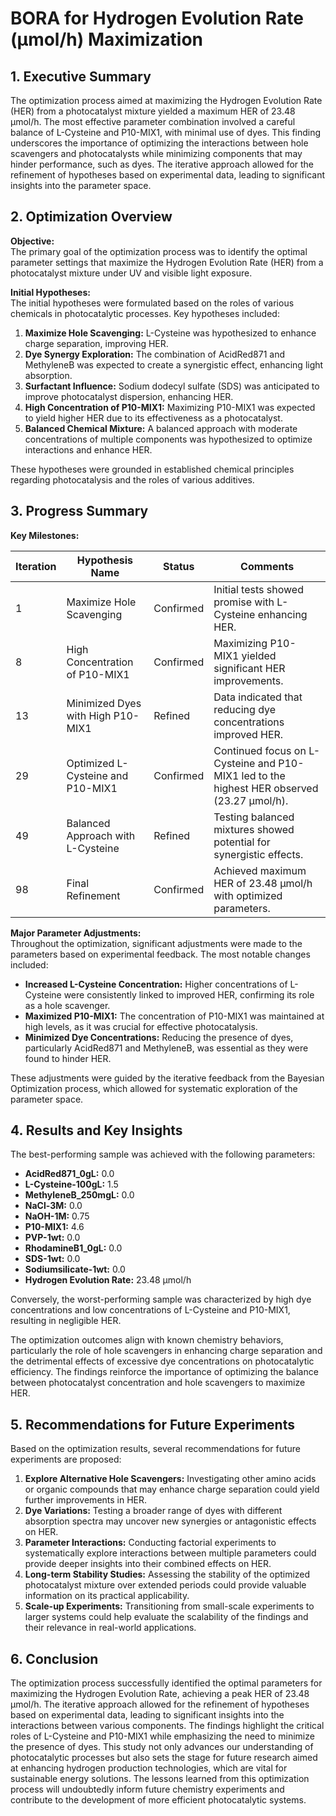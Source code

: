 # BORA for Hydrogen Evolution Rate (µmol/h) Maximization 

## 1. Executive Summary

The optimization process aimed at maximizing the Hydrogen Evolution Rate (HER) from a photocatalyst mixture yielded a maximum HER of 23.48 µmol/h. The most effective parameter combination involved a careful balance of L-Cysteine and P10-MIX1, with minimal use of dyes. This finding underscores the importance of optimizing the interactions between hole scavengers and photocatalysts while minimizing components that may hinder performance, such as dyes. The iterative approach allowed for the refinement of hypotheses based on experimental data, leading to significant insights into the parameter space.

## 2. Optimization Overview

**Objective:**  
The primary goal of the optimization process was to identify the optimal parameter settings that maximize the Hydrogen Evolution Rate (HER) from a photocatalyst mixture under UV and visible light exposure.

**Initial Hypotheses:**  
The initial hypotheses were formulated based on the roles of various chemicals in photocatalytic processes. Key hypotheses included:

1. **Maximize Hole Scavenging:** L-Cysteine was hypothesized to enhance charge separation, improving HER.
2. **Dye Synergy Exploration:** The combination of AcidRed871 and MethyleneB was expected to create a synergistic effect, enhancing light absorption.
3. **Surfactant Influence:** Sodium dodecyl sulfate (SDS) was anticipated to improve photocatalyst dispersion, enhancing HER.
4. **High Concentration of P10-MIX1:** Maximizing P10-MIX1 was expected to yield higher HER due to its effectiveness as a photocatalyst.
5. **Balanced Chemical Mixture:** A balanced approach with moderate concentrations of multiple components was hypothesized to optimize interactions and enhance HER.

These hypotheses were grounded in established chemical principles regarding photocatalysis and the roles of various additives.

## 3. Progress Summary

**Key Milestones:**

| Iteration | Hypothesis Name                       | Status         | Comments                                                                                     |
|-----------|---------------------------------------|----------------|----------------------------------------------------------------------------------------------|
| 1         | Maximize Hole Scavenging              | Confirmed      | Initial tests showed promise with L-Cysteine enhancing HER.                                 |
| 8         | High Concentration of P10-MIX1       | Confirmed      | Maximizing P10-MIX1 yielded significant HER improvements.                                    |
| 13        | Minimized Dyes with High P10-MIX1    | Refined        | Data indicated that reducing dye concentrations improved HER.                                |
| 29        | Optimized L-Cysteine and P10-MIX1    | Confirmed      | Continued focus on L-Cysteine and P10-MIX1 led to the highest HER observed (23.27 µmol/h). |
| 49        | Balanced Approach with L-Cysteine     | Refined        | Testing balanced mixtures showed potential for synergistic effects.                          |
| 98        | Final Refinement                      | Confirmed      | Achieved maximum HER of 23.48 µmol/h with optimized parameters.                             |

**Major Parameter Adjustments:**  
Throughout the optimization, significant adjustments were made to the parameters based on experimental feedback. The most notable changes included:

- **Increased L-Cysteine Concentration:** Higher concentrations of L-Cysteine were consistently linked to improved HER, confirming its role as a hole scavenger.
- **Maximized P10-MIX1:** The concentration of P10-MIX1 was maintained at high levels, as it was crucial for effective photocatalysis.
- **Minimized Dye Concentrations:** Reducing the presence of dyes, particularly AcidRed871 and MethyleneB, was essential as they were found to hinder HER.

These adjustments were guided by the iterative feedback from the Bayesian Optimization process, which allowed for systematic exploration of the parameter space.

## 4. Results and Key Insights

The best-performing sample was achieved with the following parameters:

- **AcidRed871_0gL:** 0.0
- **L-Cysteine-100gL:** 1.5
- **MethyleneB_250mgL:** 0.0
- **NaCl-3M:** 0.0
- **NaOH-1M:** 0.75
- **P10-MIX1:** 4.6
- **PVP-1wt:** 0.0
- **RhodamineB1_0gL:** 0.0
- **SDS-1wt:** 0.0
- **Sodiumsilicate-1wt:** 0.0
- **Hydrogen Evolution Rate:** 23.48 µmol/h

Conversely, the worst-performing sample was characterized by high dye concentrations and low concentrations of L-Cysteine and P10-MIX1, resulting in negligible HER.

The optimization outcomes align with known chemistry behaviors, particularly the role of hole scavengers in enhancing charge separation and the detrimental effects of excessive dye concentrations on photocatalytic efficiency. The findings reinforce the importance of optimizing the balance between photocatalyst concentration and hole scavengers to maximize HER.

## 5. Recommendations for Future Experiments

Based on the optimization results, several recommendations for future experiments are proposed:

1. **Explore Alternative Hole Scavengers:** Investigating other amino acids or organic compounds that may enhance charge separation could yield further improvements in HER.
2. **Dye Variations:** Testing a broader range of dyes with different absorption spectra may uncover new synergies or antagonistic effects on HER.
3. **Parameter Interactions:** Conducting factorial experiments to systematically explore interactions between multiple parameters could provide deeper insights into their combined effects on HER.
4. **Long-term Stability Studies:** Assessing the stability of the optimized photocatalyst mixture over extended periods could provide valuable information on its practical applicability.
5. **Scale-up Experiments:** Transitioning from small-scale experiments to larger systems could help evaluate the scalability of the findings and their relevance in real-world applications.

## 6. Conclusion

The optimization process successfully identified the optimal parameters for maximizing the Hydrogen Evolution Rate, achieving a peak HER of 23.48 µmol/h. The iterative approach allowed for the refinement of hypotheses based on experimental data, leading to significant insights into the interactions between various components. The findings highlight the critical roles of L-Cysteine and P10-MIX1 while emphasizing the need to minimize the presence of dyes. This study not only advances our understanding of photocatalytic processes but also sets the stage for future research aimed at enhancing hydrogen production technologies, which are vital for sustainable energy solutions. The lessons learned from this optimization process will undoubtedly inform future chemistry experiments and contribute to the development of more efficient photocatalytic systems.